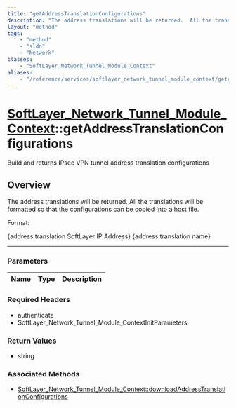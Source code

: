```yaml
---
title: "getAddressTranslationConfigurations"
description: "The address translations will be returned.  All the translations will be formatted so that the configurations can be cop... "
layout: "method"
tags:
    - "method"
    - "sldn"
    - "Network"
classes:
    - "SoftLayer_Network_Tunnel_Module_Context"
aliases:
    - "/reference/services/softlayer_network_tunnel_module_context/getAddressTranslationConfigurations"
---
```

# [SoftLayer_Network_Tunnel_Module_Context](/reference/services/SoftLayer_Network_Tunnel_Module_Context)::getAddressTranslationConfigurations

Build and returns IPsec VPN  tunnel address translation configurations


## Overview 
The address translations will be returned.  All the translations will be formatted so that the configurations can be copied into a host file. 

Format: 

{address translation SoftLayer IP Address}        {address translation name} 

-----

### Parameters 
|Name | Type | Description |
| --- | --- | --- |


### Required Headers
* authenticate
* SoftLayer_Network_Tunnel_Module_ContextInitParameters


### Return Values
* string


### Associated Methods

*  [SoftLayer_Network_Tunnel_Module_Context::downloadAddressTranslationConfigurations](/reference/services/SoftLayer_Network_Tunnel_Module_Context/downloadAddressTranslationConfigurations )




